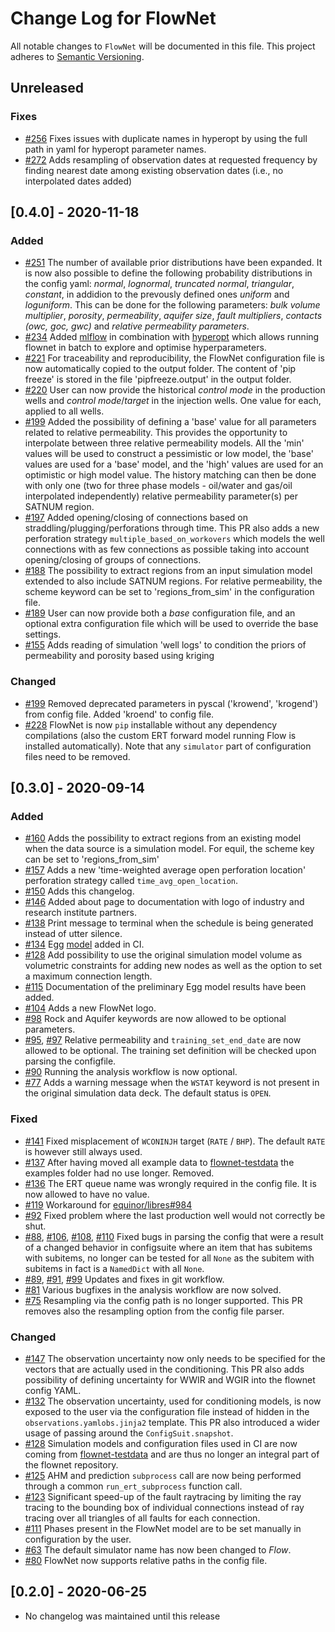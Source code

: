 # Change Log for FlowNet
All notable changes to `FlowNet` will be documented in this file.
This project adheres to [Semantic Versioning](https://semver.org/).

## Unreleased

### Fixes
- [#256](https://github.com/equinor/flownet/pull/256) Fixes issues with duplicate names in hyperopt by using the full path in yaml for hyperopt parameter names.
- [#272](https://github.com/equinor/flownet/pull/272) Adds resampling of observation dates at requested frequency by finding nearest date among existing observation dates (i.e., no interpolated dates added)

## [0.4.0] - 2020-11-18

### Added
- [#251](https://github.com/equinor/flownet/pull/251) The number of available prior distributions have been expanded. It is now also possible to define the following probability distributions in the config yaml: _normal_, _lognormal_, _truncated normal_, _triangular_, _constant_, in addidion to the prevously defined ones _uniform_ and _loguniform_. This can be done for the following parameters: _bulk volume multiplier_, _porosity_, _permeability_, _aquifer size_, _fault multipliers_, _contacts (owc, goc, gwc)_ and _relative permeability parameters_.
- [#234](https://github.com/equinor/flownet/pull/234) Added [mlflow](https://www.mlflow.org/) in combination with [hyperopt](https://github.com/hyperopt/hyperopt) which allows running flownet in batch to explore and optimise hyperparameters.
- [#221](https://github.com/equinor/flownet/pull/221) For traceability and reproducibility, the FlowNet configuration file is now automatically copied to the output folder. The content of 'pip freeze' is stored in the file 'pipfreeze.output' in the output folder.
- [#220](https://github.com/equinor/flownet/pull/220) User can now provide the historical _control mode_ in the production wells and _control mode_/_target_ in the injection wells. One value for each, applied to all wells.
- [#199](https://github.com/equinor/flownet/pull/199) Added the possibility of defining a 'base' value for all parameters related to relative permeability. This provides the opportunity to interpolate between three relative permeability models. All the 'min' values will be used to construct a pessimistic or low model, the 'base' values are used for a 'base' model, and the 'high' values are used for an optimistic or high model value. The history matching can then be done with only one (two for three phase models - oil/water and gas/oil interpolated independently) relative permeability parameter(s) per SATNUM region.
- [#197](https://github.com/equinor/flownet/pull/197) Added opening/closing of connections based on straddling/plugging/perforations through time. This PR also adds a new perforation strategy `multiple_based_on_workovers` which models the well connections with as few connections as possible taking into account opening/closing of groups of connections. 
- [#188](https://github.com/equinor/flownet/pull/188) The possibility to extract regions from an input simulation model extended to also include SATNUM regions. For relative permeability, the scheme keyword can be set to 'regions_from_sim' in the configuration file.
- [#189](https://github.com/equinor/flownet/pull/189) User can now provide both a _base_ configuration file, and an optional extra configuration file which will be used to override the base settings.
- [#155](https://github.com/equinor/flownet/pull/155) Adds reading of simulation 'well logs' to condition the priors of permeability and porosity based using kriging

### Changed
- [#199](https://github.com/equinor/flownet/pull/199) Removed deprecated parameters in pyscal ('krowend', 'krogend') from config file. Added 'kroend' to config file. 
- [#228](https://github.com/equinor/flownet/pull/228) FlowNet is now `pip` installable without any dependency compilations (also the custom ERT forward model running Flow is installed automatically). Note that any `simulator` part of configuration files need to be removed.


## [0.3.0] - 2020-09-14
### Added
- [#160](https://github.com/equinor/flownet/pull/160) Adds the possibility to extract regions from an existing model when the data source is a simulation model. For equil, the scheme key can be set to 'regions_from_sim'
- [#157](https://github.com/equinor/flownet/pull/157) Adds a new 'time-weighted average open perforation location' perforation strategy called `time_avg_open_location`. 
- [#150](https://github.com/equinor/flownet/pull/150) Adds this changelog.
- [#146](https://github.com/equinor/flownet/pull/146) Added about page to documentation with logo of industry and research institute partners.
- [#138](https://github.com/equinor/flownet/pull/138) Print message to terminal when the schedule is being generated instead of utter silence.
- [#134](https://github.com/equinor/flownet/pull/134) Egg [model](https://github.com/equinor/flownet-testdata/blob/master/egg/ci_config/assisted_history_matching.yml) added in CI.
- [#128](https://github.com/equinor/flownet/pull/128) Add possibility to use the original simulation model volume as volumetric constraints for adding new nodes as well as the option to set a maximum connection length.
- [#115](https://github.com/equinor/flownet/pull/115) Documentation of the preliminary Egg model results have been added.
- [#104](https://github.com/equinor/flownet/pull/104) Adds a new FlowNet logo.
- [#98](https://github.com/equinor/flownet/pull/98) Rock and Aquifer keywords are now allowed to be optional parameters.
- [#95](https://github.com/equinor/flownet/pull/95), [#97](https://github.com/equinor/flownet/pull/97) Relative permeability and `training_set_end_date` are now allowed to be optional. The training set definition will be checked upon parsing the configfile.
- [#90](https://github.com/equinor/flownet/pull/90) Running the analysis workflow is now optional.
- [#77](https://github.com/equinor/flownet/pull/77) Adds a warning message when the `WSTAT` keyword is not present in the original simulation data deck. The default status is `OPEN`.

### Fixed
- [#141](https://github.com/equinor/flownet/pull/141) Fixed misplacement of `WCONINJH` target (`RATE` / `BHP`). The default `RATE` is however still always used.
- [#137](https://github.com/equinor/flownet/pull/137) After having moved all example data to [flownet-testdata](https://github.com/equinor/flownet-testdata) the examples folder had no use longer. Removed.
- [#136](https://github.com/equinor/flownet/pull/136) The ERT queue name was wrongly required in the config file. It is now allowed to have no value.
- [#119](https://github.com/equinor/flownet/pull/119) Workaround for [equinor/libres#984](https://github.com/equinor/libres/issues/984)
- [#92](https://github.com/equinor/flownet/pull/92) Fixed problem where the last production well would not correctly be shut.
- [#88](https://github.com/equinor/flownet/pull/88), [#106](https://github.com/equinor/flownet/pull/92), [#108](https://github.com/equinor/flownet/pull/108), [#110](https://github.com/equinor/flownet/pull/110) Fixed bugs in parsing the config that were a result of a changed behavior in configsuite where an item that has subitems with subitems, no longer can be tested for all `None` as the subitem with subitems in fact is a `NamedDict` with all `None`.
- [#89](https://github.com/equinor/flownet/pull/89), [#91](https://github.com/equinor/flownet/pull/91), [#99](https://github.com/equinor/flownet/pull/99) Updates and fixes in git workflow.
- [#81](https://github.com/equinor/flownet/pull/81) Various bugfixes in the analysis workflow are now solved.
- [#75](https://github.com/equinor/flownet/pull/75) Resampling via the config path is no longer supported. This PR removes also the resampling option from the config file parser.
 
### Changed
- [#147](https://github.com/equinor/flownet/pull/147) The observation uncertainty now only needs to be specified for the vectors that are actually used in the conditioning. This PR also adds possibility of defining uncertainty for WWIR and WGIR into the flownet config YAML.
- [#132](https://github.com/equinor/flownet/pull/132) The observation uncertainty, used for conditioning models, is now exposed to the user via the configuration file instead of hidden in the `observations.yamlobs.jinja2` template. This PR also introduced a wider usage of passing around the `ConfigSuit.snapshot`.
- [#128](https://github.com/equinor/flownet/pull/117) Simulation models and configuration files used in CI are now coming from [flownet-testdata](https://github.com/equinor/flownet-testdata) and are thus no longer an integral part of the flownet repository.
- [#125](https://github.com/equinor/flownet/pull/125) AHM and prediction `subprocess` call are now being performed through a common `run_ert_subprocess` function call.
- [#123](https://github.com/equinor/flownet/pull/123) Significant speed-up of the fault raytracing by limiting the ray tracing to the bounding box of individual connections instead of ray tracing over all triangles of all faults for each connection.
- [#111](https://github.com/equinor/flownet/pull/111) Phases present in the FlowNet model are to be set manually in configuration by the user.
- [#63](https://github.com/equinor/flownet/pull/63) The default simulator name has now been changed to _Flow_.
- [#80](https://github.com/equinor/flownet/pull/80) FlowNet now supports relative paths in the config file.

## [0.2.0] - 2020-06-25

- No changelog was maintained until this release
